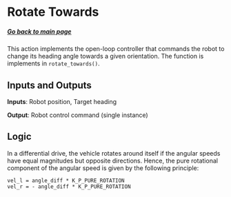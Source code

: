 # Rotate Towards
##### [Go back to main page](../../Documentation.md)

This action implements the open-loop controller that commands the robot to change its heading angle towards a
given orientation. The function is implements in ```rotate_towards()```.

## Inputs and Outputs
__Inputs__: Robot position, Target heading

__Output__: Robot control command (single instance)

## Logic
In a differential drive, the vehicle rotates around itself if the angular speeds have equal magnitudes but opposite directions. Hence, the pure rotational component of the angular speed is given by the following principle:

```
vel_l = angle_diff * K_P_PURE_ROTATION
vel_r = - angle_diff * K_P_PURE_ROTATION
```

